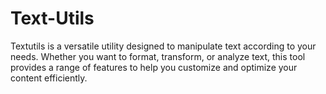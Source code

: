 # Text-Utils
Textutils is a versatile utility designed to manipulate text according to your needs. Whether you want to format, transform, or analyze text, this tool provides a range of features to help you customize and optimize your content efficiently.
